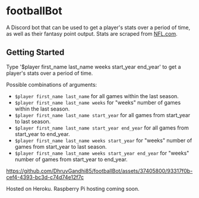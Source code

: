 # footballBot
A Discord bot that can be used to get a player's stats over a period of time, as well as their fantasy point output. Stats are scraped from [NFL.com](http://www.nfl.com/). 

## Getting Started
Type '$player first_name last_name weeks start_year end_year' to get a player's stats over a period of time. 

Possible combinations of arguments:
- `$player first_name last_name` for all games within the last season.
- `$player first_name last_name weeks` for "weeks" number of games within the last season.
- `$player first_name last_name start_year` for all games from start_year to last season.
- `$player first_name last_name start_year end_year` for all games from start_year to end_year.
- `$player first_name last_name weeks start_year` for "weeks" number of games from start_year to last season.
- `$player first_name last_name weeks start_year end_year` for "weeks" number of games from start_year to end_year.

https://github.com/DhruvGandhi85/footballBot/assets/37405800/93317f0b-cef4-4393-bc3d-c74d74e12f7c



Hosted on Heroku. Raspberry Pi hosting coming soon.

<!-- heroku ps:scale worker=1 -a football-bot-disc -->
